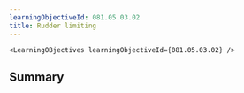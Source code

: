 ```yaml
---
learningObjectiveId: 081.05.03.02
title: Rudder limiting
---
```


```tsx eval
<LearningOBjectives learningObjectiveId={081.05.03.02} />
```

## Summary
